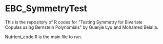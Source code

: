 # EBC_SymmetryTest
This is the repository of R codes for "Testing Symmetry for Bivariate Copulas using Bernstein Polynomials" by Guanjie Lyu and Mohamed Belalia.

Nutrient_code.R is the main file to run.
